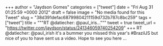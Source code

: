 
+++
author = "Jaydson Gomes"
categories = ["tweet"]
date = "Fri Aug 31 01:25:59 +0000 2012"
draft = false
image = "No media found for this Tweet"
slug = "38d391defac68799804211159d732b787c8bc259"
tags = ["tweet"]
title = """RT @datiecher: @paul_iris..."""
tweet = true
tweet_url = "https://twitter.com/jaydson/status/241346059740254209"
+++
RT @datiecher: @paul_irish it's a bummer you missed this year's #BrazilJS but nice of you to have sent us a video. Hope to see you here  ...
